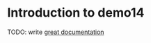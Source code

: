 # Introduction to demo14

TODO: write [great documentation](http://jacobian.org/writing/what-to-write/)
